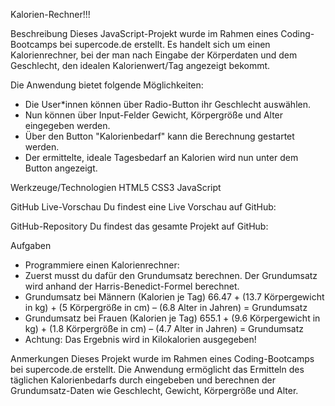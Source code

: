 Kalorien-Rechner!!!

Beschreibung
Dieses JavaScript-Projekt wurde im Rahmen eines Coding-Bootcamps bei supercode.de erstellt. Es handelt sich um einen Kalorienrechner, bei der man nach Eingabe der Körperdaten und dem Geschlecht, den idealen Kalorienwert/Tag angezeigt bekommt.

Die Anwendung bietet folgende Möglichkeiten:
- Die User*innen können über Radio-Button ihr Geschlecht auswählen.
- Nun können über Input-Felder Gewicht, Körpergröße und Alter eingegeben werden.
- Über den Button "Kalorienbedarf" kann die Berechnung gestartet werden.
- Der ermittelte, ideale Tagesbedarf an Kalorien wird nun unter dem Button angezeigt.

Werkzeuge/Technologien
HTML5
CSS3
JavaScript

GitHub Live-Vorschau
Du findest eine Live Vorschau auf GitHub: 

GitHub-Repository
Du findest das gesamte Projekt auf GitHub: 

Aufgaben
- Programmiere einen Kalorienrechner:
- Zuerst musst du dafür den Grundumsatz berechnen. Der Grundumsatz wird anhand der Harris-Benedict-Formel berechnet.
- Grundumsatz bei Männern
(Kalorien je Tag)  66.47 + (13.7 Körpergewicht in kg) + (5 Körpergröße in cm) – (6.8 Alter in Jahren) = Grundumsatz
- Grundumsatz bei Frauen
(Kalorien je Tag)  655.1 + (9.6 Körpergewicht in kg) + (1.8 Körpergröße in cm) – (4.7 Alter in Jahren) = Grundumsatz
- Achtung: Das Ergebnis wird in Kilokalorien ausgegeben!

Anmerkungen
Dieses Projekt wurde im Rahmen eines Coding-Bootcamps bei supercode.de erstellt.
Die Anwendung ermöglicht das Ermitteln des täglichen Kalorienbedarfs durch eingebeben und berechnen der Grundumsatz-Daten wie Geschlecht, Gewicht, Körpergröße und Alter.